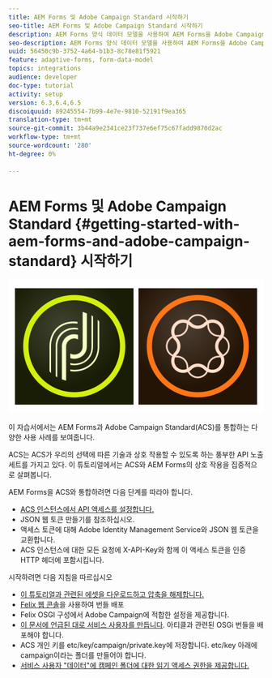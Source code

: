 ```yaml
---
title: AEM Forms 및 Adobe Campaign Standard 시작하기
seo-title: AEM Forms 및 Adobe Campaign Standard 시작하기
description: AEM Forms 양식 데이터 모델을 사용하여 AEM Forms을 Adobe Campaign Standard과 통합하여 ACS 캠페인 프로필 정보 등을 가져올 수 있습니다.
seo-description: AEM Forms 양식 데이터 모델을 사용하여 AEM Forms을 Adobe Campaign Standard과 통합하여 ACS 캠페인 프로필 정보 등을 가져올 수 있습니다.
uuid: 56450c9b-3752-4a64-b1b3-8c78e81f5921
feature: adaptive-forms, form-data-model
topics: integrations
audience: developer
doc-type: tutorial
activity: setup
version: 6.3,6.4,6.5
discoiquuid: 89245554-7b99-4e7e-9810-52191f9ea365
translation-type: tm+mt
source-git-commit: 3b44a9e2341ce23f737e6ef75c67fadd9870d2ac
workflow-type: tm+mt
source-wordcount: '280'
ht-degree: 0%

---
```



# AEM Forms 및 Adobe Campaign Standard {#getting-started-with-aem-forms-and-adobe-campaign-standard} 시작하기

![formsandcampaign](assets/helpx-cards-forms.png)

이 자습서에서는 AEM Forms과 Adobe Campaign Standard(ACS)를 통합하는 다양한 사용 사례를 보여줍니다.

ACS는 ACS가 우리의 선택에 따른 기술과 상호 작용할 수 있도록 하는 풍부한 API 노출 세트를 가지고 있다. 이 튜토리얼에서는 ACS와 AEM Forms의 상호 작용을 집중적으로 살펴봅니다.

AEM Forms을 ACS와 통합하려면 다음 단계를 따라야 합니다.

* [ACS 인스턴스에서 API 액세스를 설정합니다.](https://docs.campaign.adobe.com/doc/standard/en/api/ACS_API.html#setting-up-api-access)
* JSON 웹 토큰 만들기를 참조하십시오.
* 액세스 토큰에 대해 Adobe Identity Management Service와 JSON 웹 토큰을 교환합니다.
* ACS 인스턴스에 대한 모든 요청에 X-API-Key와 함께 이 액세스 토큰을 인증 HTTP 헤더에 포함시킵니다.

시작하려면 다음 지침을 따르십시오

* [이 튜토리얼과 관련된 에셋을 다운로드하고 압축을 해제합니다.](assets/aem-forms-and-acs-bundles.zip)
* [Felix 웹 콘솔](http://localhost:4502/system/console/bundles)을 사용하여 번들 배포
* Felix OSGI 구성에서 Adobe Campaign에 적합한 설정을 제공합니다.
* [이 문서에 언급된 대로 서비스 사용자를 만듭니다](/help/forms/adaptive-forms/service-user-tutorial-develop.md). 아티클과 관련된 OSGi 번들을 배포해야 합니다.
* ACS 개인 키를 etc/key/campaign/private.key에 저장합니다. etc/key 아래에 campaign이라는 폴더를 만들어야 합니다.
* [서비스 사용자 &quot;데이터&quot;에 캠페인 폴더에 대한 읽기 액세스 권한을 제공합니다.](http://localhost:4502/useradmin)
